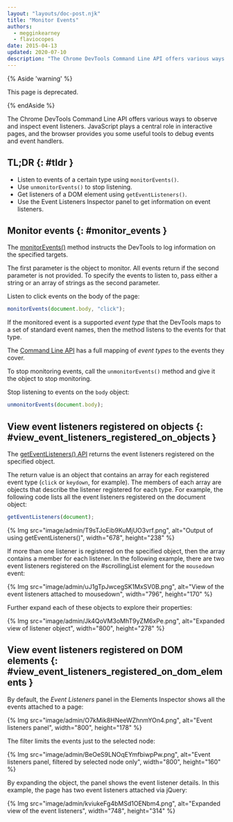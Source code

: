 ```yaml
---
layout: "layouts/doc-post.njk"
title: "Monitor Events"
authors:
  - megginkearney
  - flaviocopes
date: 2015-04-13
updated: 2020-07-10
description: "The Chrome DevTools Command Line API offers various ways to observe and inspect event listeners"
---
```


{% Aside 'warning' %}

This page is deprecated.

{% endAside %}

The Chrome DevTools Command Line API offers various ways to observe and inspect event listeners.
JavaScript plays a central role in interactive pages, and the browser provides you some useful tools
to debug events and event handlers.

## TL;DR {: #tldr }

- Listen to events of a certain type using `monitorEvents()`.
- Use `unmonitorEvents()` to stop listening.
- Get listeners of a DOM element using `getEventListeners()`.
- Use the Event Listeners Inspector panel to get information on event listeners.

## Monitor events {: #monitor_events }

The [monitorEvents()][1] method instructs the DevTools to log information on the specified targets.

The first parameter is the object to monitor. All events return if the second parameter is not
provided. To specify the events to listen to, pass either a string or an array of strings as the
second parameter.

Listen to click events on the body of the page:

```js
monitorEvents(document.body, "click");
```

If the monitored event is a supported _event type_ that the DevTools maps to a set of standard event
names, then the method listens to the events for that type.

The [Command Line API][2] has a full mapping of _event types_ to the events they cover.

To stop monitoring events, call the `unmonitorEvents()` method and give it the object to stop
monitoring.

Stop listening to events on the `body` object:

```js
unmonitorEvents(document.body);
```

## View event listeners registered on objects {: #view_event_listeners_registered_on_objects }

The [getEventListeners() API][3] returns the event listeners registered on the specified object.

The return value is an object that contains an array for each registered event type (`click` or
`keydown`, for example). The members of each array are objects that describe the listener registered
for each type. For example, the following code lists all the event listeners registered on the
document object:

```js
getEventListeners(document);
```

{% Img src="image/admin/T9sTJoEib9KuMjUO3vrf.png", alt="Output of using getEventListeners()", width="678", height="238" %}

If more than one listener is registered on the specified object, then the array contains a member
for each listener. In the following example, there are two event listeners registered on the
#scrollingList element for the `mousedown` event:

{% Img src="image/admin/uJ1gTpJwcegSK1MxSV0B.png", alt="View of the event listeners attached to mousedown", width="796", height="170" %}

Further expand each of these objects to explore their properties:

{% Img src="image/admin/Jk4QoVM3oMhT9yZM6xPe.png", alt="Expanded view of listener object", width="800", height="278" %}

## View event listeners registered on DOM elements {: #view_event_listeners_registered_on_dom_elements }

By default, the _Event Listeners_ panel in the Elements Inspector shows all the events attached to a
page:

{% Img src="image/admin/O7kMik8HNeeWZhnmYOn4.png", alt="Event listeners panel", width="800", height="178" %}

The filter limits the events just to the selected node:

{% Img src="image/admin/BeOeS9LNOqEYmfbiwpPw.png", alt="Event listeners panel, filtered by selected node only", width="800", height="160" %}

By expanding the object, the panel shows the event listener details. In this example, the page has
two event listeners attached via jQuery:

{% Img src="image/admin/kviukeFg4bMSd1OENbm4.png", alt="Expanded view of the event listeners", width="748", height="314" %}

[1]: /web/tools/chrome-devtools/debug/command-line/command-line-reference#monitoreventsobject-events
[2]: /web/tools/chrome-devtools/debug/command-line/command-line-reference
[3]: /web/tools/chrome-devtools/debug/command-line/command-line-reference#geteventlistenersobject
